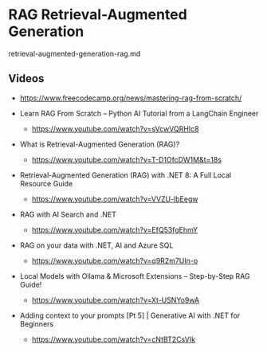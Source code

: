 # RAG Retrieval-Augmented Generation

retrieval-augmented-generation-rag.md


## Videos

*   https://www.freecodecamp.org/news/mastering-rag-from-scratch/

*   Learn RAG From Scratch – Python AI Tutorial from a LangChain Engineer

    *   https://www.youtube.com/watch?v=sVcwVQRHIc8

*   What is Retrieval-Augmented Generation (RAG)?

    *   https://www.youtube.com/watch?v=T-D1OfcDW1M&t=18s

*   Retrieval-Augmented Generation (RAG) with .NET 8: A Full Local Resource Guide

    *   https://www.youtube.com/watch?v=VVZU-lbEegw

*   RAG with AI Search and .NET

    *   https://www.youtube.com/watch?v=EfQ53fgEhmY

*   RAG on your data with .NET, AI and Azure SQL

    *   https://www.youtube.com/watch?v=q9R2m7UIn-o

*   Local Models with Ollama & Microsoft Extensions – Step-by-Step RAG Guide!

    *   https://www.youtube.com/watch?v=Xt-USNYo9wA

*   Adding context to your prompts [Pt 5] | Generative AI with .NET for Beginners

    *   https://www.youtube.com/watch?v=cNtBT2CsVIk

